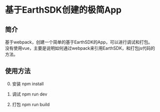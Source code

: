 # 基于EarthSDK创建的极简App

## 简介

基于webpack，创建一个简单的基于EarthSDK的App，可以进行调试和打包。
没有使用vue，主要是说明如何通过webpack来引用EarthSDK，和打包js代码的方法。

## 使用方法

0. 安装
npm install

1. 调试
npm run dev

2. 打包
npm run build


